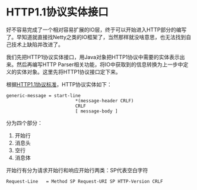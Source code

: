 # HTTP1.1协议实体接口

好不容易完成了一个相对容易扩展的IO层，终于可以开始进入HTTP部分的编写了。早知道就直接找Netty之类的IO框架了，当然那样就没啥意思，也无法找到自己技术上缺陷并改进了。

我们先把HTTP1协议实体接口，用Java对象把HTTP1协议中需要的实体表示出来。然后再编写HTTP Parser相关功能，将IO中获取到的信息转换为上一步中定义的实体对象。这里先将HTTP1协议接口定下来。

根据[HTTP1.1协议标准](https://tools.ietf.org/html/rfc2616)，HTTP协议实体如下：

```
generic-message = start-line
                          *(message-header CRLF)
                          CRLF
                          [ message-body ]
```

分为四个部分：

1. 开始行
2. 消息头
3. 空行
4. 消息体

开始行有分为请求开始行和响应开始行两类：SP代表空白字符

```
Request-Line   = Method SP Request-URI SP HTTP-Version CRLF
```



